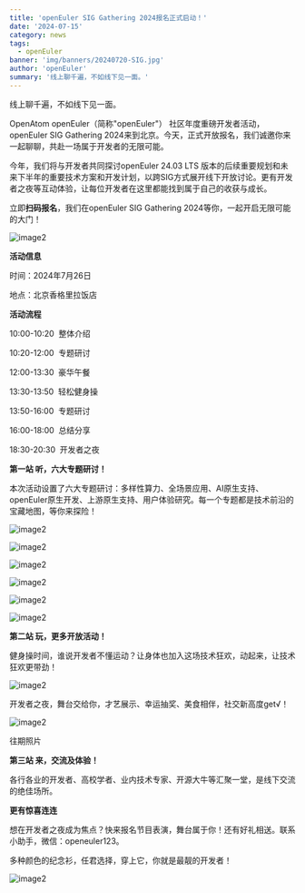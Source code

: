 ```yaml
---
title: 'openEuler SIG Gathering 2024报名正式启动！'
date: '2024-07-15'
category: news
tags:
  - openEuler
banner: 'img/banners/20240720-SIG.jpg'
author: 'openEuler'
summary: '线上聊千遍，不如线下见一面。'
---
```




线上聊千遍，不如线下见一面。

OpenAtom
openEuler（简称\"openEuler\"） 社区年度重磅开发者活动，openEuler SIG
Gathering
2024来到北京。今天，正式开放报名，我们诚邀你来一起聊聊，共赴一场属于开发者的无限可能。

今年，我们将与开发者共同探讨openEuler 24.03 LTS
版本的后续重要规划和未来下半年的重要技术方案和开发计划，以跨SIG方式展开线下开放讨论。更有开发者之夜等互动体验，让每位开发者在这里都能找到属于自己的收获与成长。

立即**扫码报名**，我们在openEuler SIG Gathering
2024等你，一起开启无限可能的大门！

![image2](./media/image1.png)

**活动信息**

时间：2024年7月26日

地点：北京香格里拉饭店

**活动流程**

10:00-10:20  整体介绍

10:20-12:00  专题研讨

12:00-13:30  豪华午餐

13:30-13:50  轻松健身操

13:50-16:00  专题研讨

16:00-18:00  总结分享

18:30-20:30  开发者之夜

**第一站 听，六大专题研讨！**

本次活动设置了六大专题研讨：多样性算力、全场景应用、AI原生支持、openEuler原生开发、上游原生支持、用户体验研究。每一个专题都是技术前沿的宝藏地图，等你来探险！

![image2](./media/image2.png)

![image2](./media/image3.png)

![image2](./media/image4.png)

![image2](./media/image5.png)

![image2](./media/image6.png)

![image2](./media/image7.png)



**第二站 玩，更多开放活动！**

健身操时间，谁说开发者不懂运动？让身体也加入这场技术狂欢，动起来，让技术狂欢更带劲！

![image2](./media/image8.png)

开发者之夜，舞台交给你，才艺展示、幸运抽奖、美食相伴，社交新高度get√！

![image2](./media/image9.jpeg)

往期照片

**第三站 来，交流及体验！**

各行各业的开发者、高校学者、业内技术专家、开源大牛等汇聚一堂，是线下交流的绝佳场所。

**更有惊喜连连**


想在开发者之夜成为焦点？快来报名节目表演，舞台属于你！还有好礼相送。联系小助手，微信：openeuler123。

多种颜色的纪念衫，任君选择，穿上它，你就是最靓的开发者！

![image2](./media/image13.png)
